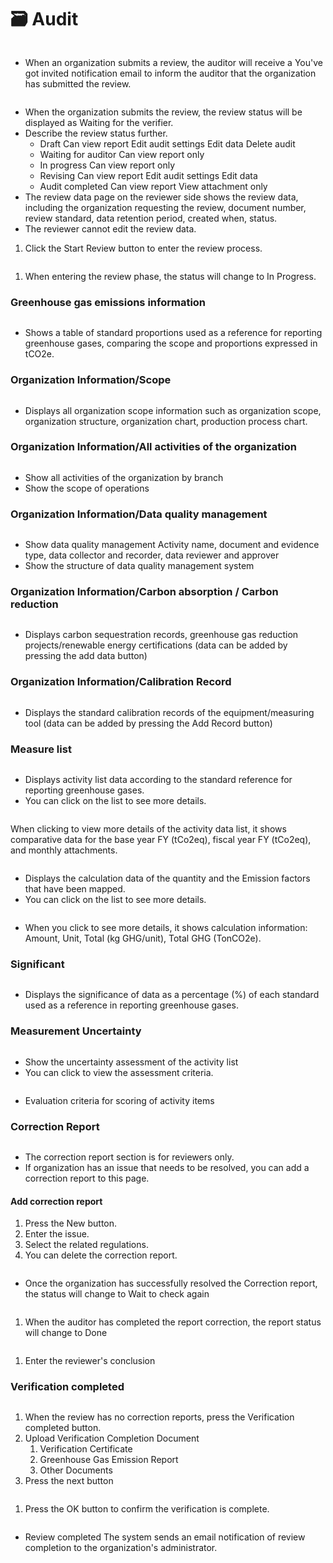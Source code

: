 # 🗃️ Audit

<figure><img src="../.gitbook/assets/image (5) (1).png" alt=""><figcaption></figcaption></figure>

* When an organization submits a review, the auditor will receive a You've got invited notification email to inform the auditor that the organization has submitted the review.

<figure><img src="../.gitbook/assets/image (1) (1) (1) (1).png" alt=""><figcaption></figcaption></figure>

* When the organization submits the review, the review status will be displayed as Waiting for the verifier.
* Describe the review status further.
  * Draft Can view report Edit audit settings Edit data Delete audit
  * Waiting for auditor Can view report only
  * In progress Can view report only
  * Revising Can view report Edit audit settings Edit data
  * Audit completed Can view report View attachment only
* The review data page on the reviewer side shows the review data, including the organization requesting the review, document number, review standard, data retention period, created when, status.
* The reviewer cannot edit the review data.

1. Click the Start Review button to enter the review process.

<figure><img src="../.gitbook/assets/image (2) (1) (1) (1).png" alt=""><figcaption></figcaption></figure>

1. When entering the review phase, the status will change to In Progress.

### Greenhouse gas emissions information

<figure><img src="../.gitbook/assets/image (3) (1) (1) (1).png" alt=""><figcaption></figcaption></figure>

* Shows a table of standard proportions used as a reference for reporting greenhouse gases, comparing the scope and proportions expressed in tCO2e.

### Organization Information/Scope

<figure><img src="../.gitbook/assets/image (4) (1) (1).png" alt=""><figcaption></figcaption></figure>

* Displays all organization scope information such as organization scope, organization structure, organization chart, production process chart.

### Organization Information/All activities of the organization <a href="#organization-information-all-activities-of-the-organization" id="organization-information-all-activities-of-the-organization"></a>

<figure><img src="../.gitbook/assets/image (5) (1) (1).png" alt=""><figcaption></figcaption></figure>

* Show all activities of the organization by branch
* Show the scope of operations

### Organization Information/Data quality management <a href="#organization-information-data-quality-management" id="organization-information-data-quality-management"></a>

<figure><img src="../.gitbook/assets/image (6) (1).png" alt=""><figcaption></figcaption></figure>

* Show data quality management Activity name, document and evidence type, data collector and recorder, data reviewer and approver
* Show the structure of data quality management system

### Organization Information/Carbon absorption / Carbon reduction <a href="#organization-information-carbon-absorption-carbon-reduction" id="organization-information-carbon-absorption-carbon-reduction"></a>

<figure><img src="../.gitbook/assets/image (7) (1).png" alt=""><figcaption></figcaption></figure>

* Displays carbon sequestration records, greenhouse gas reduction projects/renewable energy certifications (data can be added by pressing the add data button)

### Organization Information/Calibration Record <a href="#organization-information-calibration-record" id="organization-information-calibration-record"></a>

<figure><img src="../.gitbook/assets/image (8).png" alt=""><figcaption></figcaption></figure>

* Displays the standard calibration records of the equipment/measuring tool (data can be added by pressing the Add Record button)

### Measure list <a href="#measure-list" id="measure-list"></a>

<figure><img src="../.gitbook/assets/image (9).png" alt=""><figcaption></figcaption></figure>

* Displays activity list data according to the standard reference for reporting greenhouse gases.
* You can click on the list to see more details.

<figure><img src="../.gitbook/assets/image (11).png" alt=""><figcaption></figcaption></figure>

When clicking to view more details of the activity data list, it shows comparative data for the base year FY (tCo2eq), fiscal year FY (tCo2eq), and monthly attachments.

<figure><img src="../.gitbook/assets/image (71).png" alt=""><figcaption></figcaption></figure>

* Displays the calculation data of the quantity and the Emission factors that have been mapped.
* You can click on the list to see more details.

<figure><img src="../.gitbook/assets/image (7).png" alt=""><figcaption></figcaption></figure>

* When you click to see more details, it shows calculation information: Amount, Unit, Total (kg GHG/unit), Total GHG (TonCO2e).

### Significant

<figure><img src="../.gitbook/assets/image (1) (1) (1).png" alt=""><figcaption></figcaption></figure>

* Displays the significance of data as a percentage (%) of each standard used as a reference in reporting greenhouse gases.

### Measurement Uncertainty <a href="#measurement-uncertainty" id="measurement-uncertainty"></a>

<figure><img src="../.gitbook/assets/image (2) (1) (1).png" alt=""><figcaption></figcaption></figure>

* Show the uncertainty assessment of the activity list
* You can click to view the assessment criteria.

<figure><img src="../.gitbook/assets/image (3) (1) (1).png" alt=""><figcaption></figcaption></figure>

* Evaluation criteria for scoring of activity items

### Correction Report <a href="#correction-report" id="correction-report"></a>

<figure><img src="../.gitbook/assets/image (4) (1).png" alt=""><figcaption></figcaption></figure>

* The correction report section is for reviewers only.
* If organization has an issue that needs to be resolved, you can add a correction report to this page.

#### Add correction report

1. Press the New button.
2. Enter the issue.
3. Select the related regulations.
4. You can delete the correction report.

<figure><img src="../.gitbook/assets/image (3).png" alt=""><figcaption></figcaption></figure>

* Once the organization has successfully resolved the Correction report, the status will change to Wait to check again

<figure><img src="../.gitbook/assets/image (1) (1).png" alt=""><figcaption></figcaption></figure>

1. When the auditor has completed the report correction, the report status will change to Done

<figure><img src="../.gitbook/assets/image (3) (1).png" alt=""><figcaption></figcaption></figure>

1. Enter the reviewer's conclusion

### Verification completed

<figure><img src="../.gitbook/assets/image (4).png" alt=""><figcaption></figcaption></figure>

1. When the review has no correction reports, press the Verification completed button.
2. Upload Verification Completion Document
   1. Verification Certificate
   2. Greenhouse Gas Emission Report
   3. Other Documents
3. Press the next button

<figure><img src="../.gitbook/assets/image (5).png" alt=""><figcaption></figcaption></figure>

1. Press the OK button to confirm the verification is complete.

<figure><img src="../.gitbook/assets/image (6).png" alt=""><figcaption></figcaption></figure>

* Review completed The system sends an email notification of review completion to the organization's administrator.
